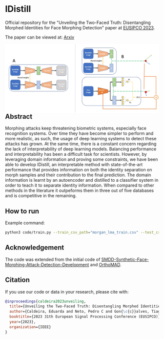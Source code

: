 # IDistill

Official repository for the "Unveiling the Two-Faced Truth: Disentangling Morphed Identities for Face Morphing Detection" paper at [EUSIPCO 2023](http://eusipco2023.org/).

The paper can be viewed at: [Arxiv](https://arxiv.org/abs/2306.03002)


<img src="visualization.jpg" width="600" align="right"> 

## Abstract

Morphing attacks keep threatening biometric systems, especially face recognition systems. Over time they have become simpler to perform and more realistic, as such, the usage of deep learning systems to detect these attacks has grown. At the same time, there is a constant concern regarding the lack of interpretability of deep learning models. Balancing performance and interpretability has been a difficult task for scientists. However, by leveraging domain information and proving some constraints, we have been able to develop IDistill, an interpretable method with state-of-the-art performance that provides information on both the identity separation on morph samples and their contribution to the final prediction. The domain information is learnt by an autoencoder and distilled to a classifier system in order to teach it to separate identity information. When compared to other methods in the literature it outpeforms them in three out of five databases and is competitive in the remaining. 

## How to run

Example command: 
```bash
python3 code/train.py --train_csv_path="morgan_lma_train.csv" --test_csv_path="morgan_test.csv" --max_epoch=250 --batch_size=16 --latent_size=32 --lr=0.00001 --weight_loss=100
```

## Acknowledgement
The code was extended from the initial code of [SMDD-Synthetic-Face-Morphing-Attack-Detection-Development](https://github.com/naserdamer/SMDD-Synthetic-Face-Morphing-Attack-Detection-Development-dataset) and [OrthoMAD](https://github.com/netopedro/orthomad).

## Citation
If you use our code or data in your research, please cite with:

```bibtex
@inproceedings{caldeira2023unveiling,
  title={Unveiling the Two-Faced Truth: Disentangling Morphed Identities for Face Morphing Detection},
  author={Caldeira, Eduarda and Neto, Pedro C and Gon{\c{c}}alves, Tiago and Damer, Naser and Sequeira, Ana F and Cardoso, Jaime S},
  booktitle={2023 31th European Signal Processing Conference (EUSIPCO)},
  year={2023},
  organization={IEEE}
}
```

